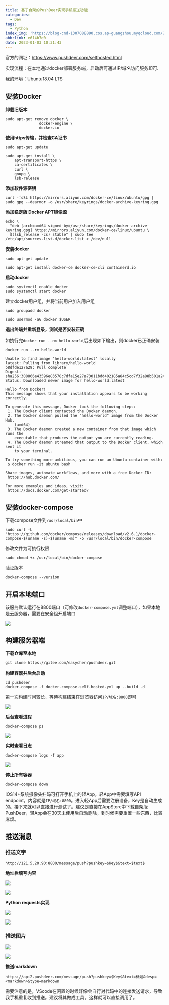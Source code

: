 ```yaml
---
title: 基于自架的PushDeer实现手机推送功能
categories:
  - Dev
tags:
  - Python
index_img: 'https://blog-cnd-1307088890.cos.ap-guangzhou.myqcloud.com/202301031037568.png'
abbrlink: e614b7d0
date: 2023-01-03 10:31:43
---
```


<!-- more -->
<!-- categories:Dev、Ops、Study、Sth、News、work-->
<!-- tags: 
Python、MySQL、LeetCode、机器学习、Linux、Big Data、Java、BlockChain、Docker、Web 、分布式、
Maven、数据结构、JVM、JavaScript、Crontab、Shell、Ubuntu、VPN、NodeJS、String、VM、Hadoop、
Life、树莓派、Git、Hexo、算法、运维、网络、看法、电影、美学、写作、哲学、文档、绘画、前端、
历史、政治、社会、导购
 -->
官方的网址：https://www.pushdeer.com/selfhosted.html

实现流程：在本地通过docker部署服务端，启动后可通过IP/域名访问服务即可.

我的环境：Ubuntu18.04 LTS

## 安装Docker

**卸载旧版本**

```
sudo apt-get remove docker \
               docker-engine \
               docker.io
```

**使用https传输，并检查CA证书**

```
sudo apt-get update

sudo apt-get install \
    apt-transport-https \
    ca-certificates \
    curl \
    gnupg \
    lsb-release
```

**添加软件源密钥**

```
curl -fsSL https://mirrors.aliyun.com/docker-ce/linux/ubuntu/gpg | sudo gpg --dearmor -o /usr/share/keyrings/docker-archive-keyring.gpg
```

**添加稳定版 Docker APT镜像源**

```
echo \
  "deb [arch=amd64 signed-by=/usr/share/keyrings/docker-archive-keyring.gpg] https://mirrors.aliyun.com/docker-ce/linux/ubuntu \
  $(lsb_release -cs) stable" | sudo tee /etc/apt/sources.list.d/docker.list > /dev/null
```

**安装docker**

```
sudo apt-get update

sudo apt-get install docker-ce docker-ce-cli containerd.io
```

**启动docker**

```
sudo systemctl enable docker
sudo systemctl start docker
```

建立docker用户组，并将当前用户加入用户组

```
sudo groupadd docker

sudo usermod -aG docker $USER
```

**退出终端并重新登录，测试是否安装正确**

如执行完`docker run --rm hello-world`后出现如下输出，则docker已正确安装

```
docker run --rm hello-world

Unable to find image 'hello-world:latest' locally
latest: Pulling from library/hello-world
b8dfde127a29: Pull complete
Digest: sha256:308866a43596e83578c7dfa15e27a73011bdd402185a84c5cd7f32a88b501a24
Status: Downloaded newer image for hello-world:latest

Hello from Docker!
This message shows that your installation appears to be working correctly.

To generate this message, Docker took the following steps:
 1. The Docker client contacted the Docker daemon.
 2. The Docker daemon pulled the "hello-world" image from the Docker Hub.
    (amd64)
 3. The Docker daemon created a new container from that image which runs the
    executable that produces the output you are currently reading.
 4. The Docker daemon streamed that output to the Docker client, which sent it
    to your terminal.

To try something more ambitious, you can run an Ubuntu container with:
 $ docker run -it ubuntu bash

Share images, automate workflows, and more with a free Docker ID:
 https://hub.docker.com/

For more examples and ideas, visit:
 https://docs.docker.com/get-started/
```



## 安装docker-compose

下载compose文件到`/usr/local/bin`中

```
sudo curl -L "https://github.com/docker/compose/releases/download/v2.6.1/docker-compose-$(uname -s)-$(uname -m)" -o /usr/local/bin/docker-compose
```

修改文件为可执行权限

```
sudo chmod +x /usr/local/bin/docker-compose
```

验证版本

```
docker-compose --version
```

## 开启本地端口

该服务默认运行在8800端口（可修改`docker-compose.yml`调整端口），如果本地是云服务器，需要在安全组开启端口

![](https://blog-cnd-1307088890.cos.ap-guangzhou.myqcloud.com/202301030951207.png)

## 构建服务器端

**下载仓库至本地**

```
git clone https://gitee.com/easychen/pushdeer.git
```

**构建容器并后台启动**

```
cd pushdeer
docker-compose -f docker-compose.self-hosted.yml up --build -d
```

第一次构建时间较长，等待构建结束在浏览器访问`IP/域名:8800`即可

![](https://blog-cnd-1307088890.cos.ap-guangzhou.myqcloud.com/202301030954337.png)

**后台查看进程**

```
docker-compose ps
```

![](https://blog-cnd-1307088890.cos.ap-guangzhou.myqcloud.com/202301031004289.png)

**实时查看日志**

```
docker-compose logs -f app
```

![](https://blog-cnd-1307088890.cos.ap-guangzhou.myqcloud.com/202301031003081.png)

**停止所有容器**

```
docker-compose down
```

IOS14+系统摄像头扫码可打开手机上的轻App，轻App中需要填写API endpoint，内容就是`IP/域名:8800`。进入轻App后需要注册设备，Key是自动生成的。接下来就可以直接进行测试了。建议是直接在AppStore中下载自架版PushDeer，轻App会在30天未使用后自动删除，到时候需要重置一些东西，比较麻烦。

## 推送消息

### 推送文字

```
http://121.5.20.90:8800/message/push?pushkey=$Key$&text=$text$
```

**地址栏填写内容**

![](https://blog-cnd-1307088890.cos.ap-guangzhou.myqcloud.com/202301031013440.png)

![](https://blog-cnd-1307088890.cos.ap-guangzhou.myqcloud.com/202301031017837.png)



**Python requests实现**

![](https://blog-cnd-1307088890.cos.ap-guangzhou.myqcloud.com/202301031014043.jpg)

![](https://blog-cnd-1307088890.cos.ap-guangzhou.myqcloud.com/202301031020501.jpg)



### 推送图片

![](https://blog-cnd-1307088890.cos.ap-guangzhou.myqcloud.com/202301031029856.png)

![](https://blog-cnd-1307088890.cos.ap-guangzhou.myqcloud.com/202301031030638.jpg)



**推送markdown**

````
https://api2.pushdeer.com/message/push?pushkey=$Key$&text=标题&desp=<markdown>&type=markdown
````

需要注意的是，VScode在闲置的时候好像会自行对代码中的连接发送请求，导致我手机重复收到推送。建议将其做成工具，这样就可以直接调用了。

